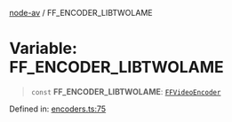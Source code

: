 [node-av](../globals.md) / FF\_ENCODER\_LIBTWOLAME

# Variable: FF\_ENCODER\_LIBTWOLAME

> `const` **FF\_ENCODER\_LIBTWOLAME**: [`FFVideoEncoder`](../type-aliases/FFVideoEncoder.md)

Defined in: [encoders.ts:75](https://github.com/seydx/av/blob/f8631fc881b394300b1479f511d55cf1c370a87f/src/constants/encoders.ts#L75)
